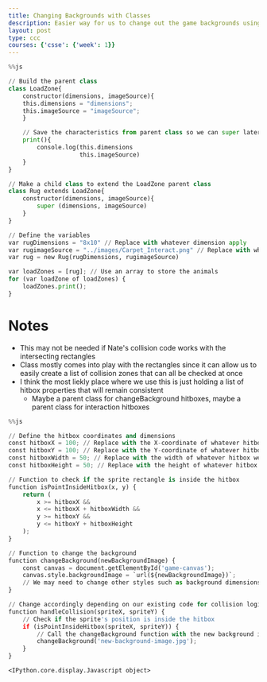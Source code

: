 ```yaml
---
title: Changing Backgrounds with Classes
description: Easier way for us to change out the game backgrounds using classes and a loadZone
layout: post
type: ccc
courses: {'csse': {'week': 1}}
---
```


```python
%%js

// Build the parent class
class LoadZone{
    constructor(dimensions, imageSource){
    this.dimensions = "dimensions";
    this.imageSource = "imageSource";
    }

    // Save the characteristics from parent class so we can super later on
    print(){
        console.log(this.dimensions
                    this.imageSource)
    }
}

// Make a child class to extend the LoadZone parent class
class Rug extends LoadZone{
    constructor(dimensions, imageSource){
        super (dimensions, imageSource)
    }
}

// Define the variables
var rugDimensions = "8x10" // Replace with whatever dimension apply
var rugimageSource = "../images/Carpet_Interact.png" // Replace with whatever image applies (3 of ../ for a .md psot)
var rug = new Rug(rugDimensions, rugimageSource)

var loadZones = [rug]; // Use an array to store the animals
for (var loadZone of loadZones) {
    loadZones.print();
}
```

# Notes
- This may not be needed if Nate's collision code works with the intersecting rectangles
- Class mostly comes into play with the rectangles since it can allow us to easily create a list of collision zones that can all be checked at once
- I think the most liekly place where we use this is just holding a list of hitbox properties that will remain consistent 
    - Maybe a parent class for changeBackground hitboxes, maybe a parent class for interaction hitboxes


```python
%%js

// Define the hitbox coordinates and dimensions
const hitboxX = 100; // Replace with the X-coordinate of whatever hitbox we are using 
const hitboxY = 100; // Replace with the Y-coordinate of whatever hitbox we are using
const hitboxWidth = 50; // Replace with the width of whatever hitbox we are using
const hitboxHeight = 50; // Replace with the height of whatever hitbox we are using

// Function to check if the sprite rectangle is inside the hitbox
function isPointInsideHitbox(x, y) {
    return (
        x >= hitboxX &&
        x <= hitboxX + hitboxWidth &&
        y >= hitboxY &&
        y <= hitboxY + hitboxHeight
    );
}

// Function to change the background
function changeBackground(newBackgroundImage) {
    const canvas = document.getElementById('game-canvas');
    canvas.style.backgroundImage = `url(${newBackgroundImage})`;
    // We may need to change other styles such as background dimensions based on our needs
}

// Change accordingly depending on our existing code for collision logic
function handleCollision(spriteX, spriteY) {
    // Check if the sprite's position is inside the hitbox
    if (isPointInsideHitbox(spriteX, spriteY)) {
        // Call the changeBackground function with the new background image URL
        changeBackground('new-background-image.jpg');
    }
}
```


    <IPython.core.display.Javascript object>


